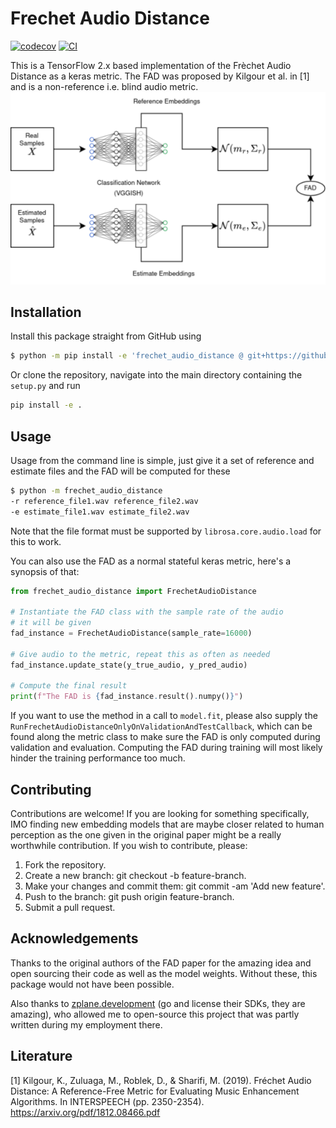 # Frechet Audio Distance

[![codecov](https://codecov.io/gh/jollyjonson/frechet_audio_distance/graph/badge.svg?token=00TD8QKFK2)](https://codecov.io/gh/jollyjonson/frechet_audio_distance)
[![CI](https://github.com/jollyjonson/frechet_audio_distance/actions/workflows/main.yml/badge.svg)](https://github.com/jollyjonson/frechet_audio_distance/actions/workflows/main.yml)

This is a TensorFlow 2.x based implementation of the Frèchet Audio Distance as a keras metric. 
The FAD was proposed by Kilgour et al. in [1] and is a non-reference i.e. blind audio metric.
![Frechet Audio Distance](docs/img/fad.png)
## Installation
Install this package straight from GitHub using
```bash
$ python -m pip install -e 'frechet_audio_distance @ git+https://github.com/jollyjonson/frechet_audio_distance@v1.0.0'
```
Or clone the repository, navigate into the main directory containing the `setup.py` and run
```bash
pip install -e .
```

## Usage

Usage from the command line is simple, just give it a set of reference and estimate files and the FAD will be computed for these
```bash
$ python -m frechet_audio_distance 
-r reference_file1.wav reference_file2.wav 
-e estimate_file1.wav estimate_file2.wav
```
Note that the file format must be supported by `librosa.core.audio.load` for this to work.

You can also use the FAD as a normal stateful keras metric, here's a synopsis of that:
```py
from frechet_audio_distance import FrechetAudioDistance

# Instantiate the FAD class with the sample rate of the audio
# it will be given
fad_instance = FrechetAudioDistance(sample_rate=16000)

# Give audio to the metric, repeat this as often as needed
fad_instance.update_state(y_true_audio, y_pred_audio)

# Compute the final result
print(f"The FAD is {fad_instance.result().numpy()}")
```
If you want to use the method in a call to `model.fit`, please also supply the `RunFrechetAudioDistanceOnlyOnValidationAndTestCallback`, which can be found along the metric class to make sure the FAD is only computed during validation and evaluation.
Computing the FAD during training will most likely hinder the training performance too much.

## Contributing
Contributions are welcome!
If you are looking for something specifically, IMO finding new embedding models that are maybe closer related to human
perception as the one given in the original paper might be a really worthwhile contribution.
If you wish to contribute, please:

1. Fork the repository.
2. Create a new branch: git checkout -b feature-branch.
3. Make your changes and commit them: git commit -am 'Add new feature'.
4. Push to the branch: git push origin feature-branch.
5. Submit a pull request.

## Acknowledgements
Thanks to the original authors of the FAD paper for the amazing idea and open sourcing their code as well as the model weights.
Without these, this package would not have been possible.

Also thanks to [zplane.development](https://licensing.zplane.de/) (go and license their SDKs, they are amazing), who allowed me to open-source this project that was partly written during my employment there.

## Literature
[1] Kilgour, K., Zuluaga, M., Roblek, D., & Sharifi, M. (2019).
    Fréchet Audio Distance: A Reference-Free
    Metric for Evaluating Music Enhancement Algorithms.
    In INTERSPEECH (pp. 2350-2354). https://arxiv.org/pdf/1812.08466.pdf